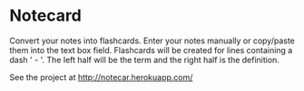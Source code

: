 Notecard
====

Convert your notes into flashcards. Enter your notes manually or copy/paste them into the text box field. Flashcards will be created for lines containing a dash ' - '. The left half will be the term and the right half is the definition.

See the project at http://notecar.herokuapp.com/